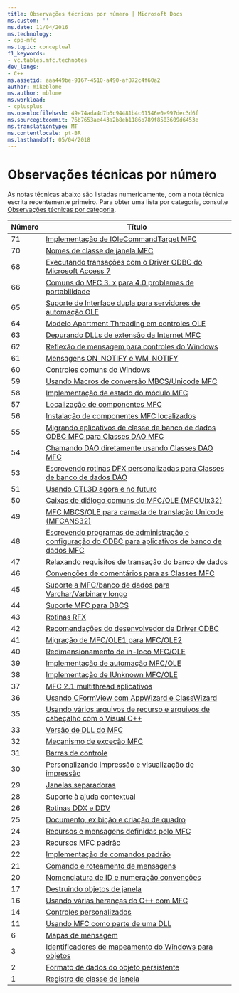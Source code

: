 ```yaml
---
title: Observações técnicas por número | Microsoft Docs
ms.custom: ''
ms.date: 11/04/2016
ms.technology:
- cpp-mfc
ms.topic: conceptual
f1_keywords:
- vc.tables.mfc.technotes
dev_langs:
- C++
ms.assetid: aaa449be-9167-4510-a490-af872c4f60a2
author: mikeblome
ms.author: mblome
ms.workload:
- cplusplus
ms.openlocfilehash: 49e74ada4d7b3c94481b4c01546e0e997dec3d6f
ms.sourcegitcommit: 76b7653ae443a2b8eb1186b789f8503609d6453e
ms.translationtype: MT
ms.contentlocale: pt-BR
ms.lasthandoff: 05/04/2018
---
```

# <a name="technical-notes-by-number"></a>Observações técnicas por número
As notas técnicas abaixo são listadas numericamente, com a nota técnica escrita recentemente primeiro. Para obter uma lista por categoria, consulte [Observações técnicas por categoria](../mfc/technical-notes-by-category.md).  
  
|Número|Título|  
|------------|-----------|  
|71|[Implementação de IOleCommandTarget MFC](../mfc/tn071-mfc-iolecommandtarget-implementation.md)|  
|70|[Nomes de classe de janela MFC](../mfc/tn070-mfc-window-class-names.md)|  
|68|[Executando transações com o Driver ODBC do Microsoft Access 7](../mfc/tn068-performing-transactions-with-the-microsoft-access-7-odbc-driver.md)|  
|66|[Comuns do MFC 3. x para 4.0 problemas de portabilidade](../mfc/tn066-common-mfc-3-x-to-4-0-porting-issues.md)|  
|65|[Suporte de Interface dupla para servidores de automação OLE](../mfc/tn065-dual-interface-support-for-ole-automation-servers.md)|  
|64|[Modelo Apartment Threading em controles OLE](../mfc/tn064-apartment-model-threading-in-activex-controls.md)|  
|63|[Depurando DLLs de extensão da Internet MFC](../mfc/tn063-debugging-internet-extension-dlls.md)|  
|62|[Reflexão de mensagem para controles do Windows](../mfc/tn062-message-reflection-for-windows-controls.md)|  
|61|[Mensagens ON_NOTIFY e WM_NOTIFY](../mfc/tn061-on-notify-and-wm-notify-messages.md)|  
|60|[Controles comuns do Windows](../mfc/tn060-the-new-windows-common-controls.md)|  
|59|[Usando Macros de conversão MBCS/Unicode MFC](../mfc/tn059-using-mfc-mbcs-unicode-conversion-macros.md)|  
|58|[Implementação de estado do módulo MFC](../mfc/tn058-mfc-module-state-implementation.md)|  
|57|[Localização de componentes MFC](../mfc/tn057-localization-of-mfc-components.md)|  
|56|[Instalação de componentes MFC localizados](../mfc/tn056-installation-of-localized-mfc-components.md)|  
|55|[Migrando aplicativos de classe de banco de dados ODBC MFC para Classes DAO MFC](../mfc/tn055-migrating-mfc-odbc-database-class-applications-to-mfc-dao-classes.md)|  
|54|[Chamando DAO diretamente usando Classes DAO MFC](../mfc/tn054-calling-dao-directly-while-using-mfc-dao-classes.md)|  
|53|[Escrevendo rotinas DFX personalizadas para Classes de banco de dados DAO](../mfc/tn053-custom-dfx-routines-for-dao-database-classes.md)|  
|51|[Usando CTL3D agora e no futuro](../mfc/tn051-using-ctl3d-now-and-in-the-future.md)|  
|50|[Caixas de diálogo comuns do MFC/OLE (MFCUIx32)](../mfc/tn050-mfc-ole-common-dialogs-mfcuix32.md)|  
|49|[MFC MBCS/OLE para camada de translação Unicode (MFCANS32)](../mfc/tn049-mfc-ole-mbcs-to-unicode-translation-layer-mfcans32.md)|  
|48|[Escrevendo programas de administração e configuração do ODBC para aplicativos de banco de dados MFC](../mfc/tn048-writing-odbc-setup-and-administration-programs.md)|  
|47|[Relaxando requisitos de transação do banco de dados](../mfc/tn047-relaxing-database-transaction-requirements.md)|  
|46|[Convenções de comentários para as Classes MFC](../mfc/tn046-commenting-conventions-for-the-mfc-classes.md)|  
|45|[Suporte a MFC/banco de dados para Varchar/Varbinary longo](../mfc/tn045-mfc-database-support-for-long-varchar-varbinary.md)|  
|44|[Suporte MFC para DBCS](../mfc/tn044-mfc-support-for-dbcs.md)|  
|43|[Rotinas RFX](../mfc/tn043-rfx-routines.md)|  
|42|[Recomendações do desenvolvedor de Driver ODBC](../mfc/tn042-odbc-driver-developer-recommendations.md)|  
|41|[Migração de MFC/OLE1 para MFC/OLE2](../mfc/tn041-mfc-ole1-migration-to-mfc-ole-2.md)|  
|40|[Redimensionamento de in-loco MFC/OLE](../mfc/tn040-mfc-ole-in-place-resizing-and-zooming.md)|  
|39|[Implementação de automação MFC/OLE](../mfc/tn039-mfc-ole-automation-implementation.md)|  
|38|[Implementação de IUnknown MFC/OLE](../mfc/tn038-mfc-ole-iunknown-implementation.md)|  
|37|[MFC 2.1 multithread aplicativos](../mfc/tn037-multithreaded-mfc-2-1-applications.md)|  
|36|[Usando CFormView com AppWizard e ClassWizard](../mfc/tn036-using-cformview-with-appwizard-and-classwizard.md)|  
|35|[Usando vários arquivos de recurso e arquivos de cabeçalho com o Visual C++](../mfc/tn035-using-multiple-resource-files-and-header-files-with-visual-cpp.md)|  
|33|[Versão de DLL do MFC](../mfc/tn033-dll-version-of-mfc.md)|  
|32|[Mecanismo de exceção MFC](../mfc/tn032-mfc-exception-mechanism.md)|  
|31|[Barras de controle](../mfc/tn031-control-bars.md)|  
|30|[Personalizando impressão e visualização de impressão](../mfc/tn030-customizing-printing-and-print-preview.md)|  
|29|[Janelas separadoras](../mfc/tn029-splitter-windows.md)|  
|28|[Suporte à ajuda contextual](../mfc/tn028-context-sensitive-help-support.md)|  
|26|[Rotinas DDX e DDV](../mfc/tn026-ddx-and-ddv-routines.md)|  
|25|[Documento, exibição e criação de quadro](../mfc/tn025-document-view-and-frame-creation.md)|  
|24|[Recursos e mensagens definidas pelo MFC](../mfc/tn024-mfc-defined-messages-and-resources.md)|  
|23|[Recursos MFC padrão](../mfc/tn023-standard-mfc-resources.md)|  
|22|[Implementação de comandos padrão](../mfc/tn022-standard-commands-implementation.md)|  
|21|[Comando e roteamento de mensagens](../mfc/tn021-command-and-message-routing.md)|  
|20|[Nomenclatura de ID e numeração convenções](../mfc/tn020-id-naming-and-numbering-conventions.md)|  
|17|[Destruindo objetos de janela](../mfc/tn017-destroying-window-objects.md)|  
|16|[Usando várias heranças do C++ com MFC](../mfc/tn016-using-cpp-multiple-inheritance-with-mfc.md)|  
|14|[Controles personalizados](../mfc/tn014-custom-controls.md)|  
|11|[Usando MFC como parte de uma DLL](../mfc/tn011-using-mfc-as-part-of-a-dll.md)|  
|6|[Mapas de mensagem](../mfc/tn006-message-maps.md)|  
|3|[Identificadores de mapeamento do Windows para objetos](../mfc/tn003-mapping-of-windows-handles-to-objects.md)|  
|2|[Formato de dados do objeto persistente](../mfc/tn002-persistent-object-data-format.md)|  
|1|[Registro de classe de janela](../mfc/tn001-window-class-registration.md)
